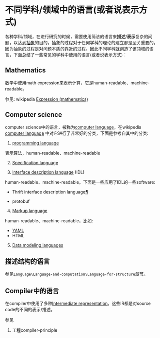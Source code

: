 # 不同学科/领域中的语言(或者说表示方式)

各种学科/领域，在进行研究的时候，需要使用简洁的语言来**描述**/**表示**复杂的问题，以达到[抽象](https://en.wikipedia.org/wiki/Abstraction)的目的，抽象的过程对于任何学科的理论的建立都是至关重要的，因为抽象的过程是对问题本质的靠近的过程。因此不同学科就创造了该领域的语言，下面总结了一些常见的学科中使用的语言(或者说表示方式)：

## Mathematics

数学中使用math expression来表示计算，它是human-readable、machine-readable。

参见: wikipedia [Expression (mathematics)](https://en.wikipedia.org/wiki/Expression_(mathematics))

## Computer science

computer science中的语言，被称为[сomputer language](https://en.wikipedia.org/wiki/Computer_language)，在wikipedia [сomputer language](https://en.wikipedia.org/wiki/Computer_language) 中对它进行了非常好的分类，下面是参考自其中的分类: 

1) [programming language](https://en.wikipedia.org/wiki/Programming_language)

表示算法，human-readable、machine-readable



2) [Specification language](https://en.wikipedia.org/wiki/Specification_language)



3) [Interface description language](https://en.wikipedia.org/wiki/Interface_description_language) (IDL)

human-readable、machine-readable。下面是一些应用了IDL的一些software:

- Thrift interface description language[¶](https://thrift.apache.org/docs/idl.html#thrift-interface-description-language)

- protobuf



4) [Markup language](https://en.wikipedia.org/wiki/Markup_language)

human-readable、machine-readable，比如: 

- [YAML](https://en.wikipedia.org/wiki/YAML)
- HTML



5) [Data modeling languages](https://en.wikipedia.org/wiki/Category:Data_modeling_languages)



## 描述结构的语言

参见`Language\Language-and-computation\Language-for-structure`章节。

## Compiler中的语言

在compiler中使用了多种[Intermediate representation](https://en.wikipedia.org/wiki/Intermediate_representation)，这些IR都是对source code的不同的表示/描述。

参见

1) 工程compiler-principle
